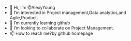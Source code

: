- 👋 Hi, I’m @AlexyYoung
- 👀 I’m interested in Project management,Data analytics,and Agile,Product.
- 🌱 I’m currently learning github
- 💞️ I’m looking to collaborate on Project Management.
- 📫 How to reach me?by github homepage

<!---
AlexyYoung/AlexyYoung is a ✨ special ✨ repository because its `README.md` (this file) appears on your GitHub profile.
You can click the Preview link to take a look at your changes.
--->
